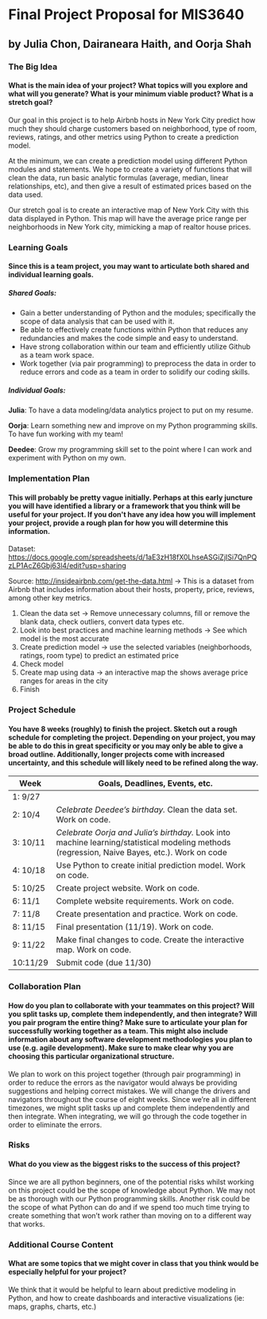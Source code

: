 # Final Project Proposal for MIS3640
## by Julia Chon, Dairaneara Haith, and Oorja Shah

### The Big Idea
#### What is the main idea of your project? What topics will you explore and what will you generate? What is your minimum viable product? What is a stretch goal?

Our goal in this project is to help Airbnb hosts in New York City predict how much they should charge customers based on neighborhood, type of room, reviews, ratings, and other metrics using Python to create a prediction model. 

At the minimum, we can create a prediction model using different Python modules and statements. We hope to create a variety of functions that will clean the data, run basic analytic formulas (average, median, linear relationships, etc), and then give a result of estimated prices based on the data used.

Our stretch goal is to create an interactive map of New York City with this data displayed in Python. This map will have the average price range per neighborhoods in New York city, mimicking a map of realtor house prices. 

### Learning Goals
#### Since this is a team project, you may want to articulate both shared and individual learning goals.

##### Shared Goals: 
* Gain a better understanding of Python and the modules; specifically the scope of data analysis that can be used with it.
* Be able to effectively create functions within Python that reduces any redundancies and makes the code simple and easy to understand.
* Have strong collaboration within our team and efficiently utilize Github as a team work space.
* Work together (via pair programming) to preprocess the data in order to reduce errors and code as a team in order to solidify our coding skills. 
##### Individual Goals: 
**Julia**: To have a data modeling/data analytics project to put on my resume.

**Oorja**:  Learn something new and improve on my Python programming skills. To have fun working with my team!  

**Deedee**: Grow my programming skill set to the point where I can work and experiment with Python on my own. 

### Implementation Plan
#### This will probably be pretty vague initially. Perhaps at this early juncture you will have identified a library or a framework that you think will be useful for your project. If you don't have any idea how you will implement your project, provide a rough plan for how you will determine this information.

Dataset: https://docs.google.com/spreadsheets/d/1aE3zH18fX0LhseASGiZjISi7QnPQzLP1AcZ6Gbj63l4/edit?usp=sharing

Source: http://insideairbnb.com/get-the-data.html → This is a dataset from Airbnb that includes information about their hosts, property, price, reviews, among other key metrics.

1. Clean the data set → Remove unnecessary columns, fill or remove the blank data, check outliers, convert data types etc.
2. Look into best practices and machine learning methods → See which model is the most accurate
3. Create prediction model → use the selected variables (neighborhoods, ratings, room type) to predict an estimated price 
4. Check model
5. Create map using data → an interactive map the shows average price ranges for areas in the city 
6. Finish

### Project Schedule
#### You have 8 weeks (roughly) to finish the project. Sketch out a rough schedule for completing the project. Depending on your project, you may be able to do this in great specificity or you may only be able to give a broad outline. Additionally, longer projects come with increased uncertainty, and this schedule will likely need to be refined along the way.

|Week    |Goals, Deadlines, Events, etc.|
|--------|------------------------------|
|1:  9/27||
|2:  10/4|*Celebrate Deedee’s birthday.* Clean the data set. Work on code.|
|3: 10/11|*Celebrate Oorja and Julia’s birthday.* Look into machine learning/statistical modeling methods (regression, Naive Bayes, etc.). Work on code|
|4: 10/18|Use Python to create initial prediction model. Work on code.|
|5: 10/25|Create project website. Work on code.|
|6:  11/1|Complete website requirements. Work on code.|
|7:  11/8|Create presentation and practice. Work on code.|
|8: 11/15|Final presentation (11/19). Work on code.|
|9: 11/22|Make final changes to code. Create the interactive map. Work on code.|
|10:11/29|Submit code (due 11/30)|

### Collaboration Plan
#### How do you plan to collaborate with your teammates on this project? Will you split tasks up, complete them independently, and then integrate? Will you pair program the entire thing? Make sure to articulate your plan for successfully working together as a team. This might also include information about any software development methodologies you plan to use (e.g. agile development). Make sure to make clear why you are choosing this particular organizational structure.

We plan to work on this project together (through pair programming) in order to reduce the errors as the navigator would always be providing suggestions and helping correct mistakes. We will change the drivers and navigators throughout the course of eight weeks. 
Since we’re all in different timezones, we might split tasks up and complete them independently and then integrate. When integrating, we will go through the code together in order to eliminate the errors. 

### Risks
#### What do you view as the biggest risks to the success of this project?

Since we are all python beginners, one of the potential risks whilst working on this project could be the scope of knowledge about Python. We may not be as thorough with our Python programming skills. 
Another risk could be the scope of what Python can do and if we spend too much time trying to create something that won’t work rather than moving on to a different way that works. 

### Additional Course Content
#### What are some topics that we might cover in class that you think would be especially helpful for your project?

We think that it would be helpful to learn about predictive modeling in Python, and how to create dashboards and interactive visualizations (ie: maps, graphs, charts, etc.)
